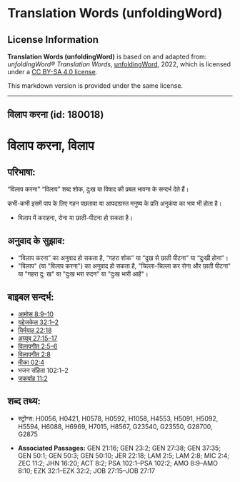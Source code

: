 # Translation Words (unfoldingWord)

## License Information

**Translation Words (unfoldingWord)** is based on and adapted from: _unfoldingWord® Translation Words_, [unfoldingWord](https://unfoldingword.org/utw), 2022, which is licensed under a [CC BY-SA 4.0 license](https://creativecommons.org/licenses/by-sa/4.0/legalcode.en).

This markdown version is provided under the same license.



--------------------------------

## विलाप करना (id: 180018)

विलाप करना, विलाप
=================

परिभाषा:
--------

“विलाप करना” “विलाप” शब्द शोक, दुःख या विषाद की प्रबल भावना के सन्दर्भ देते हैं।

कभी\-कभी इसमें पाप के लिए गहन पछतावा या आपदाग्रस्त मनुष्य के प्रति अनुकंपा का भाव भी होता है।

* विलाप में कराहना, रोना या छाती\-पीटना हो सकता है।

अनुवाद के सुझाव:
----------------

* “विलाप करना” का अनुवाद हो सकता है, “गहरा शोक” या “दुख से छाती पीटना” या “दुःखी होना”।
* "विलाप" (या "विलाप करना") का अनुवाद हो सकता है, "चिल्ला\-चिल्ला कर रोना और छाती पीटना" या "गहरा दु: ख" या "दुःख भरा रुदन" या "दुःख भारी आहें"।

बाइबल सन्दर्भ:
--------------

* [आमोस 8:9–10](https://ref.ly/Amos8:9-Amos8:10)
* [यहेजकेल 32:1–2](https://ref.ly/Ezek32:1-Ezek32:2)
* [यिर्मयाह 22:18](https://ref.ly/Jer22:18)
* [अय्यूब 27:15–17](https://ref.ly/Job27:15-Job27:17)
* [विलापगीत 2:5–6](https://ref.ly/Lam2:5-Lam2:6)
* [विलापगीत 2:8](https://ref.ly/Lam2:8)
* [मीका 02:4](https://ref.ly/Mic2:4)
* भजन संहिता 102:1–2
* [जकर्याह 11:2](https://ref.ly/Zech11:2)

शब्द तथ्य:
----------

* स्ट्रोंग्स: H0056, H0421, H0578, H0592, H1058, H4553, H5091, H5092, H5594, H6088, H6969, H7015, H8567, G23540, G23550, G28700, G2875

* **Associated Passages:** GEN 21:16; GEN 23:2; GEN 27:38; GEN 37:35; GEN 50:1; GEN 50:3; GEN 50:10; JER 22:18; LAM 2:5; LAM 2:8; MIC 2:4; ZEC 11:2; JHN 16:20; ACT 8:2; PSA 102:1–PSA 102:2; AMO 8:9–AMO 8:10; EZK 32:1–EZK 32:2; JOB 27:15–JOB 27:17

